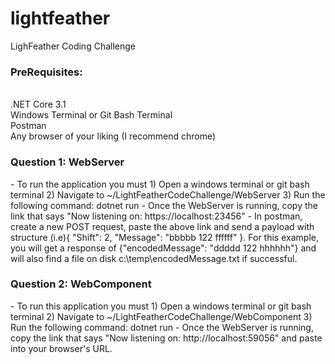 # lightfeather
LighFeather Coding Challenge

<h3>PreRequisites:</h3> <br />
.NET Core 3.1 <br />
Windows Terminal or Git Bash Terminal <br />
Postman <br />
Any browser of your liking (I recommend chrome) <br />

<h3>Question 1: WebServer </h3>
 - To run the application you must 
   1) Open a windows terminal or git bash terminal 
   2) Navigate to ~/LightFeatherCodeChallenge/WebServer
   3) Run the following command: dotnet run
 - Once the WebServer is running, copy the link that says "Now listening on: https://localhost:23456" 
 - In postman, create a new POST request, paste the above link and send a payload with structure (i.e){	"Shift": 2,	"Message":    "bbbbb 122 ffffff" }. For this example, you will get a response of {"encodedMessage": "ddddd 122 hhhhhh"} and will also find
a file on disk c:\temp\encodedMessage.txt if successful.

<h3>Question 2: WebComponent </h3>
- To run this application you must
  1) Open a windows terminal or git bash terminal 
  2) Navigate to ~/LightFeatherCodeChallenge/WebComponent
  3) Run the following command: dotnet run 
- Once the WebServer is running, copy the link that says "Now listening on: http://localhost:59056" and paste into your browser's URL. 

